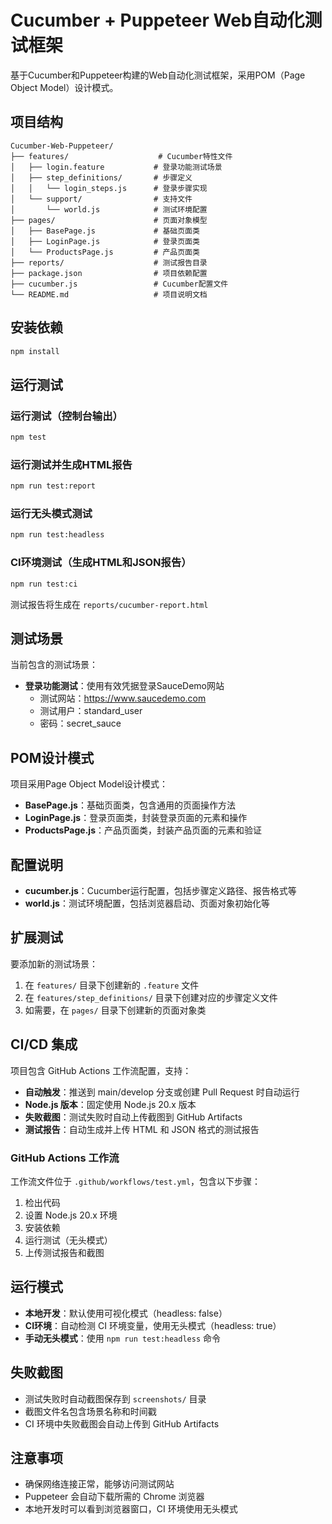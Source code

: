 # Cucumber + Puppeteer Web自动化测试框架

基于Cucumber和Puppeteer构建的Web自动化测试框架，采用POM（Page Object Model）设计模式。

## 项目结构

```
Cucumber-Web-Puppeteer/
├── features/                    # Cucumber特性文件
│   ├── login.feature           # 登录功能测试场景
│   ├── step_definitions/       # 步骤定义
│   │   └── login_steps.js      # 登录步骤实现
│   └── support/                # 支持文件
│       └── world.js            # 测试环境配置
├── pages/                      # 页面对象模型
│   ├── BasePage.js             # 基础页面类
│   ├── LoginPage.js            # 登录页面类
│   └── ProductsPage.js         # 产品页面类
├── reports/                    # 测试报告目录
├── package.json                # 项目依赖配置
├── cucumber.js                 # Cucumber配置文件
└── README.md                   # 项目说明文档
```

## 安装依赖

```bash
npm install
```

## 运行测试

### 运行测试（控制台输出）
```bash
npm test
```

### 运行测试并生成HTML报告
```bash
npm run test:report
```

### 运行无头模式测试
```bash
npm run test:headless
```

### CI环境测试（生成HTML和JSON报告）
```bash
npm run test:ci
```

测试报告将生成在 `reports/cucumber-report.html`

## 测试场景

当前包含的测试场景：
- **登录功能测试**：使用有效凭据登录SauceDemo网站
  - 测试网站：https://www.saucedemo.com
  - 测试用户：standard_user
  - 密码：secret_sauce

## POM设计模式

项目采用Page Object Model设计模式：

- **BasePage.js**：基础页面类，包含通用的页面操作方法
- **LoginPage.js**：登录页面类，封装登录页面的元素和操作
- **ProductsPage.js**：产品页面类，封装产品页面的元素和验证

## 配置说明

- **cucumber.js**：Cucumber运行配置，包括步骤定义路径、报告格式等
- **world.js**：测试环境配置，包括浏览器启动、页面对象初始化等

## 扩展测试

要添加新的测试场景：
1. 在 `features/` 目录下创建新的 `.feature` 文件
2. 在 `features/step_definitions/` 目录下创建对应的步骤定义文件
3. 如需要，在 `pages/` 目录下创建新的页面对象类

## CI/CD 集成

项目包含 GitHub Actions 工作流配置，支持：

- **自动触发**：推送到 main/develop 分支或创建 Pull Request 时自动运行
- **Node.js 版本**：固定使用 Node.js 20.x 版本
- **失败截图**：测试失败时自动上传截图到 GitHub Artifacts
- **测试报告**：自动生成并上传 HTML 和 JSON 格式的测试报告

### GitHub Actions 工作流

工作流文件位于 `.github/workflows/test.yml`，包含以下步骤：
1. 检出代码
2. 设置 Node.js 20.x 环境
3. 安装依赖
4. 运行测试（无头模式）
5. 上传测试报告和截图

## 运行模式

- **本地开发**：默认使用可视化模式（headless: false）
- **CI环境**：自动检测 CI 环境变量，使用无头模式（headless: true）
- **手动无头模式**：使用 `npm run test:headless` 命令

## 失败截图

- 测试失败时自动截图保存到 `screenshots/` 目录
- 截图文件名包含场景名称和时间戳
- CI 环境中失败截图会自动上传到 GitHub Artifacts

## 注意事项

- 确保网络连接正常，能够访问测试网站
- Puppeteer 会自动下载所需的 Chrome 浏览器
- 本地开发时可以看到浏览器窗口，CI 环境使用无头模式